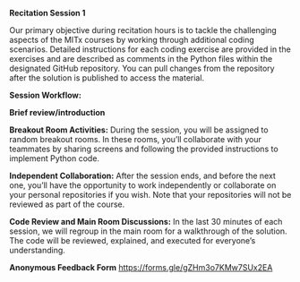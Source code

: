 **Recitation Session 1**

Our primary objective during recitation hours is to tackle the challenging aspects of the MITx courses by working through additional coding scenarios. Detailed instructions for each coding exercise are provided in the exercises and are described as comments in the Python files within the designated GitHub repository. You can pull changes from the repository after the solution is published to access the material.

**Session Workflow:**

**Brief review/introduction**

**Breakout Room Activities:**
During the session, you will be assigned to random breakout rooms. In these rooms, you’ll collaborate with your teammates by sharing screens and following the provided instructions to implement Python code.

**Independent Collaboration:**
After the session ends, and before the next one, you’ll have the opportunity to work independently or collaborate on your personal repositories if you wish. Note that your repositories will not be reviewed as part of the course.

**Code Review and Main Room Discussions:**
In the last 30 minutes of each session, we will regroup in the main room for a walkthrough of the solution. The code will be reviewed, explained, and executed for everyone’s understanding.

**Anonymous Feedback Form**
https://forms.gle/gZHm3o7KMw7SUx2EA 
